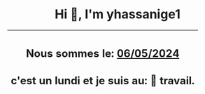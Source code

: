 <h1 align='center'>Hi 👋, I'm yhassanige1</h1>
<div align='center'>

|<h2 align='center'>Nous sommes le: <u>06/05/2024</u></h2><h2 align='center'>c'est un lundi et je suis au: 🏢 travail.</h2>|
|---
</div>